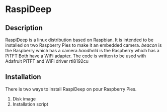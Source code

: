 RaspiDeep
=========

Description
-----------
RaspiDeep is a linux distribution based on Raspbian.
It is intended to be installed on two Raspberry Pies to make it an embedded camera.
*beacon* is the Raspberry which has a camera
*handheld* is the Raspberry which has a PiTFT
Both have a WiFi adapter.
The code is written to be used with Adafruit PiTFT and WiFi driver rtl8192cu

Installation
------------
There is two ways to install RaspiDeep on pour Raspberry Pies.
1. Disk image
2. Installation script
